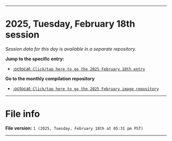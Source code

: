 
***

# 2025, Tuesday, February 18th session

_Session data for this day is available in a separate repository._

**Jump to the specific entry:**

- [:octocat: `Click/tap here to go the 2025 February 18th entry`](https://github.com/seanpm2001/SeansLifeArchive_Images_ModernSmurfsVillage_Y2025_V2/tree/SeansLifeArchive_ModernSmurfsVillage_Y2025_V2_Main-dev/2025/02_February/18/)

**Go to the monthly compilation repository**

- [:octocat: `Click/tap here to go the 2025 February image repository`](https://github.com/seanpm2001/SeansLifeArchive_Images_ModernSmurfsVillage_Y2025_V2/)

***

# File info

**File version:** `1 (2025, Tuesday, February 18th at 05:31 pm PST)`

***
